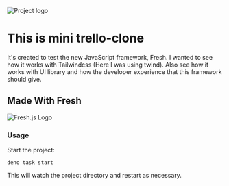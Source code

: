 ![Project logo](https://i.ibb.co/QDXVNm6/mini-trello-logo.png)

# This is mini trello-clone

It's created to test the new JavaScript framework, Fresh.
I wanted to see how it works with Tailwindcss (Here I was using twind).
Also see how it works with UI library and how the developer experience that this framework should give.

## Made With Fresh

![Fresh.js Logo](https://fresh.deno.dev/home-og.png?__frsh_c=q6f2cvd4157g)

### Usage

Start the project:

```
deno task start
```

This will watch the project directory and restart as necessary.
